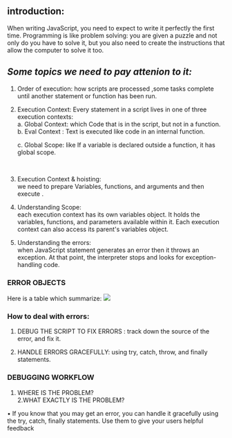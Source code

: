 ## introduction:
When writing JavaScript, you need to expect to write it perfectly the first time.
Programming is like problem solving: you are given a puzzle and not only do you have to solve
it, but you also need to create the instructions that allow the computer to solve it too.

## *Some topics we need to pay attenion to it:*
1. Order of execution: how scripts are processed ,some tasks complete until another statement or function has been run.
 
2. Execution Context:
Every statement in a script lives in one of three
execution contexts: <br>
a. Global Context:  which Code that is in the script, but not in a function. <br>
b. Eval Context : Text is executed like code in an internal function.

   c. Global Scope: like If a variable is declared outside a function, it has global scope.
  <br> 


 3. Execution Context & hoisting: \
  we need to prepare  Variables, functions, and arguments and then execute .

  4. Understanding Scope: \
  each execution context has its own variables object.
    It holds the variables, functions, and parameters available within it.
     Each execution context can also access its parent's variables object.

  5. Understanding the errors: \
  when JavaScript statement generates an error  then it throws an exception. At that point, the interpreter stops and looks for exception-handling code. 

### ERROR OBJECTS
Here is a table which summarize:
![](https://i.ibb.co/dLw6vB2/debegging.png) 

### How to deal with errors:
1. DEBUG THE SCRIPT TO FIX ERRORS :
track down the source of the error,
and fix it.

2. HANDLE ERRORS GRACEFULLY:
using try, catch, throw, and finally statements.

    
 ###  DEBUGGING WORKFLOW
 
1. WHERE IS THE PROBLEM?\
2.WHAT EXACTLY IS THE PROBLEM?

• If you know that you may get an error, you can handle
it gracefully using the try, catch, finally statements.
Use them to give your users helpful feedback